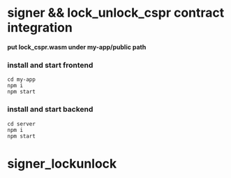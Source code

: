# signer && lock_unlock_cspr contract integration

**put lock_cspr.wasm under my-app/public path**
### install and start frontend

```
cd my-app
npm i
npm start
```

### install and start backend

```
cd server
npm i
npm start
```
# signer_lockunlock
